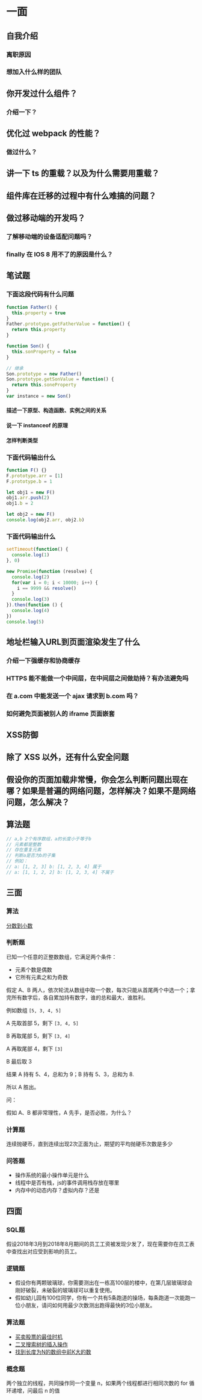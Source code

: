 # 一面

## 自我介绍

### 离职原因

### 想加入什么样的团队

## 你开发过什么组件？

### 介绍一下？

## 优化过 webpack 的性能？

### 做过什么？

## 讲一下 ts 的重载？以及为什么需要用重载？

## 组件库在迁移的过程中有什么难搞的问题？

## 做过移动端的开发吗？

### 了解移动端的设备适配问题吗？

### finally 在 IOS 8 用不了的原因是什么？

## 笔试题

### 下面这段代码有什么问题

```js
function Father() {
  this.property = true
}
Father.prototype.getFatherValue = function() {
  return this.property
}

function Son() {
  this.sonProperty = false
}

// 继承
Son.prototype = new Father()
Son.prototype.getSonValue = function() {
  return this.soneProperty
}
var instance = new Son()
```

#### 描述一下原型、构造函数、实例之间的关系

#### 说一下 instanceof 的原理

#### 怎样判断类型

### 下面代码输出什么

```js
function F() {}
F.prototype.arr = [1]
F.prototype.b = 1

let obj1 = new F()
obj1.arr.push(2)
obj1.b = 2

let obj2 = new F()
console.log(obj2.arr, obj2.b)
```

### 下面代码输出什么

```js
setTimeout(function() {
  console.log(1)
}, 0)

new Promise(function (resolve) {
  console.log(2)
  for(var i = 0; i < 10000; i++) {
    i == 9999 && resolve()
  }
  console.log(3)
}).then(function () {
  console.log(4)
})
console.log(5)
```

## 地址栏输入URL到页面渲染发生了什么

### 介绍一下强缓存和协商缓存

### HTTPS 能不能做一个中间层，在中间层之间做劫持？有办法避免吗

### 在 a.com 中能发送一个 ajax 请求到 b.com 吗？

### 如何避免页面被别人的 iframe 页面嵌套

## XSS防御

## 除了 XSS 以外，还有什么安全问题

## 假设你的页面加载非常慢，你会怎么判断问题出现在哪？如果是普遍的网络问题，怎样解决？如果不是网络问题，怎么解决？

## 算法题

```js
// a,b 2个有序数组，a的长度小于等于b
// 元素都是整数
// 存在重复元素
// 判断a是否为b的子集
// 例如：
// a: [1, 2, 3] b: [1, 2, 3, 4] 属于
// a: [1, 1, 2, 2] b: [1, 2, 3, 4] 不属于
```

## 三面

### 算法

[分数到小数](https://leetcode-cn.com/problems/fraction-to-recurring-decimal/)

### 判断题

已知一个任意的正整数数组，它满足两个条件：

*   元素个数是偶数
*   它所有元素之和为奇数

假定 A、B 两人，依次轮流从数组中取一个数，每次只能从首尾两个中选一个；拿完所有数字后，各自累加持有数字，谁的总和最大，谁胜利。

例如数组 `[5, 3, 4, 5]`

A 先取首部 5，剩下 `[3, 4, 5]`

B 再取尾部 5，剩下 `[3, 4]` 

A 再取尾部 4，剩下 `[3]`

B 最后取 3

结果 A 持有 5、4，总和为 9；B 持有 5、3，总和为 8.

所以 A 胜出。

问：

假如 A、B 都非常理性，A 先手，是否必胜，为什么？

### 计算题

连续抛硬币，直到连续出现2次正面为止，期望的平均抛硬币次数是多少

### 问答题

*   操作系统的最小操作单元是什么
*   线程中是否有栈，js的事件调用栈存放在哪里
*   内存中的动态内存？虚拟内存？还是

## 四面

### SQL题

假设2018年3月到2018年8月期间的员工工资被发现少发了，现在需要你在员工表中查找出对应受到影响的员工。

### 逻辑题

*   假设你有两颗玻璃球，你需要测出在一栋高100层的楼中，在第几层玻璃球会刚好破裂，未破裂的玻璃球可以重复使用。
*   假如幼儿园有100位同学，你有一个共有5条跑道的操场，每条跑道一次能跑一位小朋友，请问如何用最少次数测出跑得最快的3位小朋友。

### 算法题

*   [买卖股票的最佳时机](https://leetcode-cn.com/problems/best-time-to-buy-and-sell-stock/)
*   [二叉搜索树的插入操作](https://leetcode-cn.com/problems/insert-into-a-binary-search-tree/)
*   [找到长度为N的数组中前K大的数](https://leetcode-cn.com/problems/smallest-k-lcci/)

### 概念题

两个独立的线程，共同操作同一个变量 n，如果两个线程都进行相同次数的 for 循环递增，问最后 n 的值

